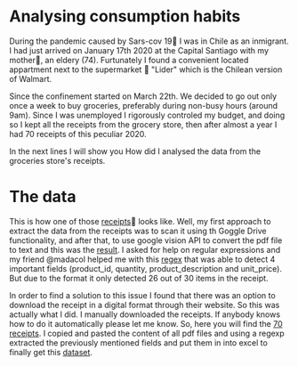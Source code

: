 <p><h1>Analysing consumption habits</h1></p>

During the pandemic caused by Sars-cov 19🦠 I was in Chile as an inmigrant. I had just arrived on January 17th 2020 at the Capital Santiago with my mother👵, an eldery (74). Furtunately I found a convenient located appartment next to the supermarket 🛒 "Lider" which is the Chilean version of Walmart.

Since the confinement started on March 22th. We decided to go out only once a week to buy groceries, preferably during non-busy hours (around 9am). Since I was unemployed I rigorously controled my budget, and doing so I kept all the receipts from the grocery store, then after almost a year I had 70 receipts of this peculiar 2020.

In the next lines I will show you How did I analysed the data from the groceries store's receipts.

<p><h1>The data</h1></p>
This is how one of those <a href="https://drive.google.com/file/d/1UBuSZwed86JgsYzJH0pmkTx4Lo_oitp1/view?usp=sharing">receipts</a>🧾 looks like. Well, my first approach to extract the data from the receipts was to scan it using th Goggle Drive functionality, and after that, to use google vision API to convert the pdf file to text and this was the <a href="https://drive.google.com/file/d/10v3jhFpseSjfe4ou2N1j2Wkr5FRd2wmK/view?usp=sharing" >result</a>. I asked for help on regular expressions and my friend @madacol helped me with this <a href="https://regex101.com/r/cr2Acv/3/">regex</a> that was able to detect 4 important fields (product_id, quantity, product_description and unit_price). But due to the format it only detected 26 out of 30 items in the receipt.

In order to find a solution to this issue I found that there was an option to download the receipt in a digital format through their website. So this was actually what I did. I manually downloaded the receipts. If anybody knows how to do it automatically please let me know. So, here you will find the <a href="https://drive.google.com/file/d/1cl0NC4IE9-H6zNncszAjTW1GglVdRhB-/view?usp=sharing">70 receipts</a>. I copied and pasted the content of all pdf files and using a regexp extracted the previously mentioned fields and put them in into excel to finally get this <a href= "https://drive.google.com/file/d/1O1gUBz0_aSfuZKJR7gGhGkklHe-wm9UX/view?usp=sharing">dataset</a>.
